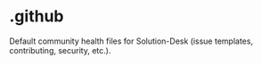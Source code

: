 # .github
Default community health files for Solution-Desk (issue templates, contributing, security, etc.).
